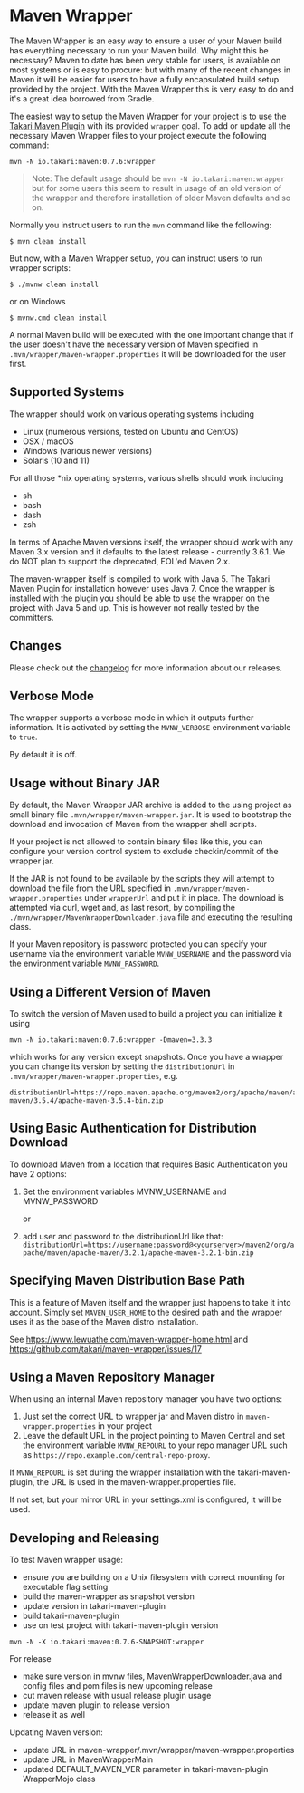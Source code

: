 # Maven Wrapper

The Maven Wrapper is an easy way to ensure a user of your Maven build has everything necessary to run your Maven build.
Why might this be necessary? Maven to date has been very stable for users, is available on most systems or is easy to
procure: but with many of the recent changes in Maven it will be easier for users to have a fully encapsulated build
setup provided by the project. With the Maven Wrapper this is very easy to do and it's a great idea borrowed from Gradle.

The easiest way to setup the Maven Wrapper for your project is to use the [Takari Maven Plugin][1] with its provided
`wrapper` goal. To add or update all the necessary Maven Wrapper files to your project execute the following command:

```
mvn -N io.takari:maven:0.7.6:wrapper
```

> Note: The default usage should be `mvn -N io.takari:maven:wrapper` but for some
> users this seem to result in usage of an old version of the wrapper and therefore 
> installation of older Maven defaults and so on.

Normally you instruct users to run the `mvn` command like the following:

```
$ mvn clean install
```

But now, with a Maven Wrapper setup, you can instruct users to run wrapper scripts:

```
$ ./mvnw clean install
```

or on Windows

```
$ mvnw.cmd clean install
```

A normal Maven build will be executed with the one important change that if the user doesn't have the necessary version
of Maven specified in `.mvn/wrapper/maven-wrapper.properties` it will be downloaded for the user first.

## Supported Systems

The wrapper should work on various operating systems including

* Linux (numerous versions, tested on Ubuntu and CentOS)
* OSX / macOS
* Windows (various newer versions)
* Solaris (10 and 11)

For all those *nix operating systems, various shells should work including

* sh
* bash
* dash
* zsh

In terms of Apache Maven versions itself, the wrapper should work with any Maven 3.x version and it defaults to the
latest release - currently 3.6.1. We do NOT plan to support the deprecated, EOL'ed Maven 2.x.

The maven-wrapper itself is compiled to work with Java 5. The Takari Maven Plugin for installation however uses Java 7.
Once the wrapper is installed with the plugin you should be able to use the wrapper on the project with Java 5 and up.
This is however not really tested by the committers.

## Changes

Please check out the [changelog](./CHANGELOG.md) for more information about our releases.
 
## Verbose Mode

The wrapper supports a verbose mode in which it outputs further information. It
is activated by setting the `MVNW_VERBOSE` environment variable to `true`.

By default it is off.

## Usage without Binary JAR

By default, the Maven Wrapper JAR archive is added to the using project as small
binary file `.mvn/wrapper/maven-wrapper.jar`. It is used to bootstrap the download and
invocation of Maven from the wrapper shell scripts.

If your project is not allowed to contain binary files like this, you can
configure your version control system to exclude checkin/commit of the wrapper
jar.

If the JAR is not found to be available by the scripts they will attempt to
download the file from the URL specified in
`.mvn/wrapper/maven-wrapper.properties` under `wrapperUrl` and put it in place. The
download is attempted via curl, wget and, as last resort, by compiling the 
`./mvn/wrapper/MavenWrapperDownloader.java` file and executing the resulting class.

If your Maven repository is password protected you can specify your username via the 
environment variable `MVNW_USERNAME` and the password via the environment
variable `MVNW_PASSWORD`.

## Using a Different Version of Maven

To switch the version of Maven used to build a project you can initialize it using 

```
mvn -N io.takari:maven:0.7.6:wrapper -Dmaven=3.3.3
```

which works for any version except snapshots. Once you have a wrapper you can change its version by setting the
`distributionUrl` in `.mvn/wrapper/maven-wrapper.properties`, e.g.

```
distributionUrl=https://repo.maven.apache.org/maven2/org/apache/maven/apache-maven/3.5.4/apache-maven-3.5.4-bin.zip
```

## Using Basic Authentication for Distribution Download

To download Maven from a location that requires Basic Authentication you have 2 options:

1. Set the environment variables MVNW_USERNAME and MVNW_PASSWORD

    or

2. add user and password to the distributionUrl like that:
`distributionUrl=https://username:password@<yourserver>/maven2/org/apache/maven/apache-maven/3.2.1/apache-maven-3.2.1-bin.zip`



[1]: https://github.com/takari/takari-maven-plugin

## Specifying Maven Distribution Base Path

This is a feature of Maven itself and the wrapper just happens to take it into
account. Simply set `MAVEN_USER_HOME` to the desired path and the wrapper uses
it as the base of the Maven distro installation.

See https://www.lewuathe.com/maven-wrapper-home.html and
https://github.com/takari/maven-wrapper/issues/17

## Using a Maven Repository Manager

When using an internal Maven repository manager you have two options:

1. Just set the correct URL to wrapper jar and Maven distro in
  `maven-wrapper.properties` in your project
2. Leave the default URL in the project pointing to Maven Central and set the
  environment variable `MVNW_REPOURL` to your repo manager URL such as
  `https://repo.example.com/central-repo-proxy`.

If `MVNW_REPOURL` is set during the wrapper installation with the
takari-maven-plugin, the URL is used in the maven-wrapper.properties file.

If not set, but your mirror URL in your settings.xml is configured, it will be
used.

## Developing and Releasing

To test Maven wrapper usage:

- ensure you are building on a Unix filesystem with correct mounting for executable flag setting
- build the maven-wrapper as snapshot version
- update version in takari-maven-plugin
- build takari-maven-plugin
- use on test project with takari-maven-plugin version

```
mvn -N -X io.takari:maven:0.7.6-SNAPSHOT:wrapper
```

For release

- make sure version in mvnw files, MavenWrapperDownloader.java and config files
  and pom files is new upcoming release
- cut maven release with usual release plugin usage
- update maven plugin to release version
- release it as well

Updating Maven version:

- update URL in maven-wrapper/.mvn/wrapper/maven-wrapper.properties
- update URL in MavenWrapperMain
- updated DEFAULT_MAVEN_VER parameter in takari-maven-plugin  WrapperMojo class
